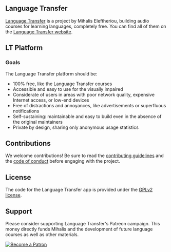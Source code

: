 ## Language Transfer

[Language Transfer](https://www.languagetransfer.org/) is a project by Mihalis Eleftheriou, building audio courses for learning languages, completely free.
You can find all of them on the [Language Transfer website](https://www.languagetransfer.org/free-courses-1).

## LT Platform

### Goals

The Language Transfer platform should be:

- 100% free, like the Language Transfer courses
- Accessible and easy to use for the visually impaired
- Considerate of users in areas with poor network quality, expensive Internet access, or low-end devices
- Free of distractions and annoyances, like advertisements or superfluous notifications
- Self-sustaining: maintainable and easy to build even in the absence of the original maintainers
- Private by design, sharing only anonymous usage statistics

## Contributions

We welcome contributions! Be sure to read the [contributing guidelines](./CONTRIBUTING.md) and the [code of conduct](./CODE_OF_CONDUCT.md) before engaging with the project.

## License

The code for the Language Transfer app is provided under the [GPLv2 license](./LICENSE).

## Support

Please consider supporting Language Transfer's Patreon campaign. This money directly funds Mihalis and the development of future language courses as well as other materials.

<a href="https://www.patreon.com/languagetransfer"><img alt="Become a Patron" src="https://c5.patreon.com/external/logo/become_a_patron_button.png"></a>
